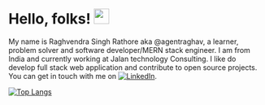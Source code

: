  # Hello, folks! <img src="https://raw.githubusercontent.com/MartinHeinz/MartinHeinz/master/wave.gif" width="30px">
 
 My name is Raghvendra Singh Rathore aka @agentraghav, a learner, problem solver and software developer/MERN stack engineer. I am from India and currently working at Jalan technology Consulting.
 I like do develop full stack web application and contribute to open source projects. You can get in touch with me on [![LinkedIn][1.2]][1].

[![Top Langs](https://github-readme-stats.vercel.app/api/top-langs/?username=agentraghav&exclude_repo=github-readme-stats,anuraghazra.github.io)](https://github.com/anuraghazra/github-readme-stats)


<!-- Icons -->

[1.2]: https://raw.githubusercontent.com/MartinHeinz/MartinHeinz/master/linkedin-3-16.png (LinkedIn icon without padding)

<!-- Links to your social media accounts -->

[1]: https://www.linkedin.com/in/raghvendra-singh-rathore-b47a3a161/

<!---
agentraghav/agentraghav is a ✨ special ✨ repository because its `README.md` (this file) appears on your GitHub profile.
You can click the Preview link to take a look at your changes.
--->
